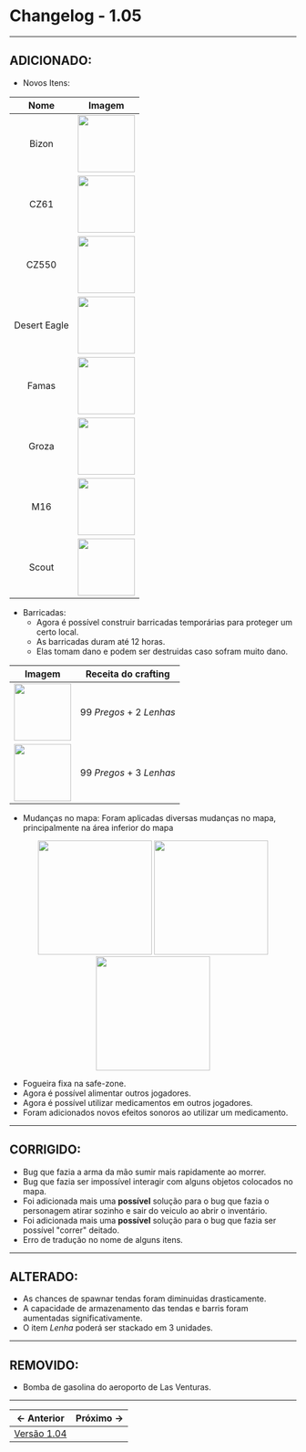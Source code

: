 # Changelog - 1.05

---

## **ADICIONADO**:
- Novos Itens:

| Nome | Imagem |
| :--: | :--: |
| Bizon | <img src="https://user-images.githubusercontent.com/89032856/169622502-553a1053-d77e-4913-a96e-8d931dbfc264.png" height=100/> |
| CZ61 | <img src="https://user-images.githubusercontent.com/89032856/169622532-3055a343-5c30-4c9d-920b-5841fc0a32a9.png" height=100/> |
| CZ550 | <img src="https://user-images.githubusercontent.com/89032856/169622582-024f753f-2a64-4ebd-b298-669385b7592d.png" height=100/> |
| Desert Eagle | <img src="https://user-images.githubusercontent.com/89032856/169622616-e4cb78b2-89ce-4305-924f-540f96b39b1e.png" height=100/> |
| Famas | <img src="https://user-images.githubusercontent.com/89032856/169622641-f60dae87-c09c-489e-87ed-f4375a339a1b.png" height=100/> |
| Groza | <img src="https://user-images.githubusercontent.com/89032856/169622674-e2631e89-9dfc-4511-8a04-ec0869ed7c09.png" height=100/> |
| M16 | <img src="https://user-images.githubusercontent.com/89032856/169622689-6df85897-6956-4b6c-afba-e3909a902c37.png" height=100/> |
| Scout | <img src="https://user-images.githubusercontent.com/89032856/169622717-5fe1a574-86b4-439f-9842-bfdb0c595b06.png" height=100/> |



- Barricadas: 
  - Agora é possível construir barricadas temporárias para proteger um certo local.
  - As barricadas duram até 12 horas.
  - Elas tomam dano e podem ser destruidas caso sofram muito dano.

| Imagem | Receita do crafting |
| :--: | :--: |
| <img src="https://user-images.githubusercontent.com/89032856/169623907-5cd26fa6-6f22-46c5-95e4-46a4fe3fac60.png" height=100/> | 99 *Pregos* + 2 *Lenhas*
| <img src="https://user-images.githubusercontent.com/89032856/169623907-5cd26fa6-6f22-46c5-95e4-46a4fe3fac60.png" height=100/> | 99 *Pregos* + 3 *Lenhas*



- Mudanças no mapa: Foram aplicadas diversas mudanças no mapa, principalmente na área inferior do mapa
<p align='center'>
  <img src="https://user-images.githubusercontent.com/89032856/169623235-b2a930ca-fbfb-4837-9163-cdc89020a8ff.png" height=200/>
  <img src="https://user-images.githubusercontent.com/89032856/169623239-26433fe6-f4f0-466a-97d5-70dd22eed5e1.png" height=200/>
  <img src="https://user-images.githubusercontent.com/89032856/169623242-8c494dda-f0cd-4e01-86b8-b423fa905c64.png" height=200/>
</p>

- Fogueira fixa na safe-zone.
- Agora é possível alimentar outros jogadores.
- Agora é possível utilizar medicamentos em outros jogadores.
- Foram adicionados novos efeitos sonoros ao utilizar um medicamento.

---

## **CORRIGIDO**:
- Bug que fazia a arma da mão sumir mais rapidamente ao morrer.
- Bug que fazia ser impossível interagir com alguns objetos colocados no mapa.
- Foi adicionada mais uma **possível** solução para o bug que fazia o personagem atirar sozinho e sair do veiculo ao abrir o inventário.
- Foi adicionada mais uma **possível** solução para o bug que fazia ser possível "correr" deitado.
- Erro de tradução no nome de alguns itens.
---

## **ALTERADO**:
- As chances de spawnar tendas foram diminuidas drasticamente.
- A capacidade de armazenamento das tendas e barris foram aumentadas significativamente.
- O item *Lenha* poderá ser stackado em 3 unidades.

---

## **REMOVIDO**:
- Bomba de gasolina do aeroporto de Las Venturas.

---

← Anterior             |  Próximo →
:-------------------------:|:-------------------------:
[Versão 1.04](https://stoneagemta.com/releases/dayz/1.04) |
